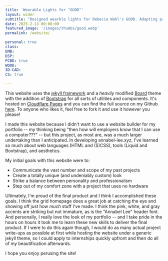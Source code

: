 ```yaml
---
title: 'Wearable Lights for "GOOD"'
layout: wider
subtitle: "Designed wearble lights for Rebecca Wahl's GOOD. Adapting previously made wearable lighting tech, these lights were DMX controlled by the theater's lighting board."
date: 2025-2-13 00:00:00
featured_image: '/images/thumbs/good.webp'
permalink: /website/

personal: true
class:
EMB:
DSP:
PCBD: true
WOOD:
3D-CAD:
CS: true

---
```


<!-- ![](/images/demo/landscape-01.jpg) -->

This website uses the [jekyll framework](https://jekyllrb.com/) and a *heavily* modified [Board](https://jekyllthemes.io/theme/board-portfolio-jekyll-theme) theme with the addition of [Bootstrap](https://getbootstrap.com/) for all sorts of utilities and components. It's hosted on [Cloudflare Pages](https://pages.cloudflare.com/) and you can find the full source on my Github [here](https://github.com/halfsohappy/annie-portfolio). To anyone who likes it, feel free to fork it and use it however you please!

I made this website because I didn't want to use a website builder for my portfolio -- my thinking being "then how will employers know that I can use a computer???" -- but this project, as most are, was a much larger undertaking than I anticipated. In developing annabel-lee.xyz, I've learned so much about web languages (HTML and (S)CSS), tools (Liquid and Bootstrap), and aesthetics.

My initial goals with this website were to:

* Communicate the vast number and scope of my past projects
* Create a totally unique (and undeniably custom) look
* Strike a balance between personality and professionalism
* Step out of my comfort zone with a project that uses no hardware

Ultimately, I'm proud of the final product and I think I accomplished these goals. I think the grid homepage does a great job at catching the eye and showing off just how *much* stuff I've made. I think the pink, white, and gray accents are striking but not immature, as is the "Annabel Lee" header font. And personally, I really love the look of my portfolio -- and I take pride in the hours on hours it took me to learn these new skills to deliver the final product. If I were to do this again though, I would do as many actual project write-ups as possible at first while hosting the website under a generic jekyll theme, so I could apply to internships quickly upfront and then do all of my beautification afterwards.

I hope you enjoy perusing the site!
